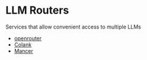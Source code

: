 
# LLM Routers

Services that allow convenient access to multiple LLMs

- [openrouter](https://openrouter.ai/docs#quick-start)
- [Colank](https://kolank.com/)
- [Mancer](https://mancer.tech/)